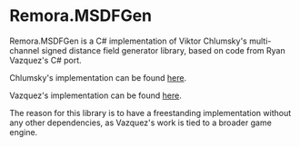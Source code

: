 Remora.MSDFGen
==============

Remora.MSDFGen is a C# implementation of Viktor Chlumsky's multi-channel signed
distance field generator library, based on code from Ryan Vazquez's C# port.

Chlumsky's implementation can be found [here][1].

Vazquez's implementation can be found [here][2].

The reason for this library is to have a freestanding implementation without
any other dependencies, as Vazquez's work is tied to a broader game engine.

[1]: https://github.com/Chlumsky/msdfgen
[2]: https://github.com/vazgriz/CSharpGameLibrary